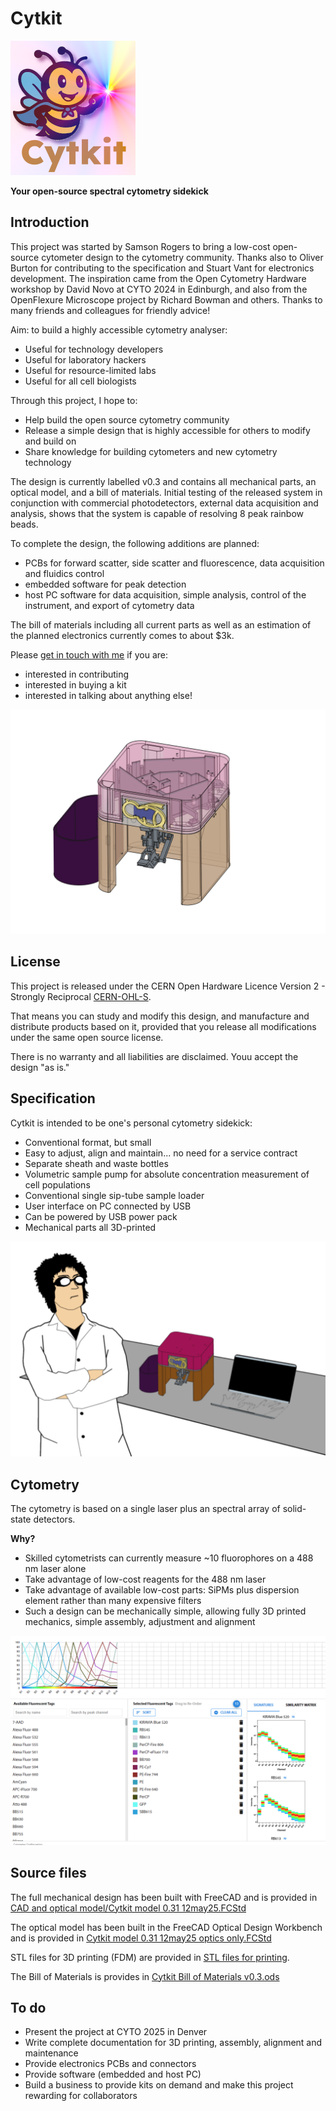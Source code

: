# Cytkit
![Cytkit bee mascot](/Presentation%20materials/cytkit_logo_bee_thumb.png)

__Your open-source spectral cytometry sidekick__ 

## Introduction
This project was started by Samson Rogers to bring a low-cost open-source cytometer design to the cytometry community. Thanks also to Oliver Burton for contributing to the specification and Stuart Vant for electronics development. The inspiration came from the Open Cytometry Hardware workshop by David Novo at CYTO 2024 in Edinburgh, and also from the OpenFlexure Microscope project by Richard Bowman and others. Thanks to many friends and colleagues for friendly advice!

Aim: to build a highly accessible cytometry analyser:
- Useful for technology developers 
- Useful for laboratory hackers
- Useful for resource-limited labs
- Useful for all cell biologists

Through this project, I hope to: 
- Help build the open source cytometry community
- Release a simple design that is highly accessible for others to modify and build on
- Share knowledge for building cytometers and new cytometry technology

The design is currently labelled v0.3 and contains all mechanical parts, an optical model, and a bill of materials. Initial testing of the released system in conjunction with commercial photodetectors, external data acquisition and analysis, shows that the system is capable of resolving 8 peak rainbow beads. 

To complete the design, the following additions are planned:
- PCBs for forward scatter, side scatter and fluorescence, data acquisition and fluidics control
- embedded software for peak detection
- host PC software for data acquisition, simple analysis, control of the instrument, and export of cytometry data

The bill of materials including all current parts as well as an estimation of the planned electronics currently comes to about $3k. 

Please [get in touch with me](https://www.linkedin.com/in/salmanrogers/) if you are:
- interested in contributing
- interested in buying a kit
- interested in talking about anything else!

![Cytkit CAD render](/Presentation%20materials/cytkit%200.3%20transparent.png)

## License
This project is released under the CERN Open Hardware Licence Version 2 - Strongly Reciprocal [CERN-OHL-S](https://opensource.org/license/cern-ohl-s). 

That means you can study and modify this design, and manufacture and distribute products based on it, provided that you release all modifications under the same open source license. 

There is no warranty and all liabilities are disclaimed. Youu accept the design "as is."

## Specification
Cytkit is intended to be one's personal cytometry sidekick:
- Conventional format, but small
- Easy to adjust, align and maintain... no need for a service contract
- Separate sheath and waste bottles
- Volumetric sample pump for absolute concentration measurement of cell populations
- Conventional single sip-tube sample loader 
- User interface on PC connected by USB
- Can be powered by USB power pack
- Mechanical parts all 3D-printed

![Cytkit bench scene with scientist](/Presentation%20materials/cytkit%20on%20bench%20scene.png)

## Cytometry
The cytometry is based on a single laser plus an spectral array of solid-state detectors.

__Why?__

- Skilled cytometrists can currently measure ~10 fluorophores on a 488 nm laser alone
- Take advantage of low-cost reagents for the 488 nm laser
- Take advantage of available low-cost parts: SiPMs plus dispersion element rather than many expensive filters
- Such a design can be mechanically simple, allowing fully 3D printed mechanics, simple assembly, adjustment and alignment

![Cytkit cytometry spec](/Presentation%20materials/Burton%2010-colours%20on%20488.png)

## Source files
The full mechanical design has been built with FreeCAD and is provided in [CAD and optical model/Cytkit model 0.31 12may25.FCStd](/CAD%20and%20optical%20model/Cytkit%20model%200.31%2012may25.FCStd)

The optical model has been built in the FreeCAD Optical Design Workbench and is provided in [Cytkit model 0.31 12may25 optics only.FCStd](/CAD%20and%20optical%20model/Cytkit%20model%200.31%2012may25%20optics%20only.FCStd)

STL files for 3D printing (FDM) are provided in [STL files for printing](/STL%20files%20for%20printing).

The Bill of Materials is provides in [Cytkit Bill of Materials v0.3.ods](/Cytkit%20Bill%20of%20Materials%20v0.3.ods)

## To do
- Present the project at CYTO 2025 in Denver
- Write complete documentation for 3D printing, assembly, alignment and maintenance
- Provide electronics PCBs and connectors
- Provide software (embedded and host PC)
- Build a business to provide kits on demand and make this project rewarding for collaborators
